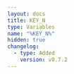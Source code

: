 ```yaml
---
layout: docs
title: KEY_N
type: Variables
name: "%KEY_N%"
hidden: true
changelog:
  - type: Added
    version: v0.7.2
---
```

